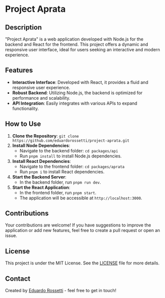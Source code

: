 # Project Aprata

## Description
"Project Aprata" is a web application developed with Node.js for the backend and React for the frontend. This project offers a dynamic and responsive user interface, ideal for users seeking an interactive and modern experience.

## Features
- **Interactive Interface**: Developed with React, it provides a fluid and responsive user experience.
- **Robust Backend**: Utilizing Node.js, the backend is optimized for performance and scalability.
- **API Integration**: Easily integrates with various APIs to expand functionality.

## How to Use
1. **Clone the Repository**: `git clone https://github.com/eduardorossetti/project-aprata.git`
2. **Install Node Dependencies**: 
   - Navigate to the backend folder: `cd packages/api`
   - Run `pnpm install` to install Node.js dependencies.
3. **Install React Dependencies**:
   - Navigate to the frontend folder: `cd packages/aprata`
   - Run `pnpm i` to install React dependencies.
4. **Start the Backend Server**: 
   - In the backend folder, run `pnpm run dev`.
5. **Start the React Application**:
   - In the frontend folder, run `pnpm start`.
   - The application will be accessible at `http://localhost:3000`.

## Contributions
Your contributions are welcome! If you have suggestions to improve the application or add new features, feel free to create a pull request or open an issue.

## License
This project is under the MIT License. See the [LICENSE](LICENSE) file for more details.

## Contact
Created by [Eduardo Rossetti](https://github.com/eduardorossetti) - feel free to get in touch!
